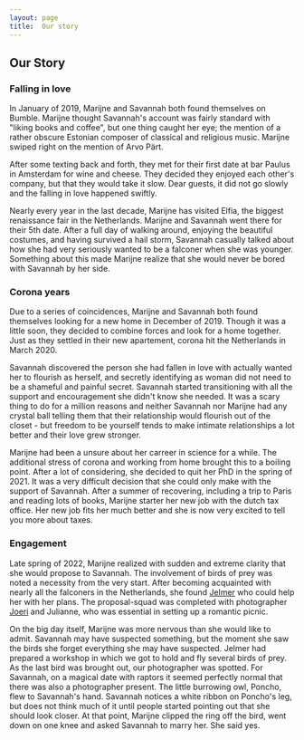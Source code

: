 ```yaml
---
layout: page
title:  Our story
---
```


<div class='class_01'>

<h2>Our Story</h2>

<h3>Falling in love</h3>
<p>
  In January of 2019, Marijne and Savannah both found themselves on Bumble. 
  Marijne thought Savannah's account was fairly standard with "liking books and coffee", but one thing caught her eye; 
  the mention of a rather obscure Estonian composer of classical and religious music.
  Marijne swiped right on the mention of Arvo Pärt. 
</p>
<p>
  After some texting back and forth, they met for their first date at bar Paulus in Amsterdam for wine and cheese. 
  They decided they enjoyed each other's company, but that they would take it slow. 
  Dear guests, it did not go slowly and the falling in love happened swiftly.
</p>
<p>
  Nearly every year in the last decade, Marijne has visited Elfia, the biggest renaissance fair in the Netherlands. 
  Marijne and Savannah went there for their 5th date. 
  After a full day of walking around, enjoying the beautiful costumes, and having survived a hail storm, 
  Savannah casually talked about how she had very seriously wanted to be a falconer when she was younger. 
  Something about this made Marijne realize that she would never be bored with Savannah by her side. 
</p>
  
<div class='story1-image'>
</div>

<h3>Corona years</h3>
<p>
  Due to a series of coincidences, Marijne and Savannah both found themselves looking for a new home in December of 2019. 
  Though it was a little soon, they decided to combine forces and look for a home together. 
  Just as they settled in their new apartement, corona hit the Netherlands in March 2020. 
</p>
<p>
  Savannah discovered the person she had fallen in love with actually wanted her
  to flourish as herself, and secretly identifying as woman did not need to be a
  shameful and painful secret. Savannah started transitioning with all the
  support and encouragement she didn't know she needed. It was a scary thing to
  do for a million reasons and neither Savannah nor Marijne had any crystal ball
  telling them that their relationship would flourish out of the closet - but
  freedom to be yourself tends to make intimate relationships a lot better and
  their love grew stronger.
</p>
<p>
  Marijne had been a unsure about her carreer in science for a while. 
  The additional stress of corona and working from home brought this to a boiling point. 
  After a lot of considering, she decided to quit her PhD in the spring of 2021. 
  It was a very difficult decision that she could only make with the support of Savannah. 
  After a summer of recovering, including a trip to Paris and reading lots of books, Marijne starter her new job with the dutch tax office. 
  Her new job fits her much better and she is now very excited to tell you more about taxes. 
</p>

<h3>Engagement</h3>
<p>
  Late spring of 2022, Marijne realized with sudden and extreme clarity that she would propose to Savannah. 
  The involvement of birds of prey was noted a necessity from the very start. 
  After becoming acquainted with nearly all the falconers in the Netherlands, she found <a href="http://www.valkerij-culemborg.nl/">Jelmer</a> who could help her with her plans. 
  The proposal-squad was completed with photographer <a href="https://www.instagram.com/joerikempphotography/">Joeri</a> and Julianne, who was essential in setting up a romantic picnic. 
</p>
<p>
  On the big day itself, Marijne was more nervous than she would like to admit. 
  Savannah may have suspected something, but the moment she saw the birds she forget everything she may have suspected. 
  Jelmer had prepared a workshop in which we got to hold and fly several birds of prey. 
  As the last bird was brought out, our photographer was spotted. 
  For Savannah, on a magical date with raptors it seemed perfectly normal that there was also a photographer present. 
  The little burrowing owl, Poncho, flew to Savannah's hand. 
  Savannah notices a white ribbon on Poncho's leg, but does not think much of it until people started pointing out that she should look closer. 
  At that point, Marijne clipped the ring off the bird, went down on one knee and asked Savannah to marry her. 
  She said yes. 
</p>

</div>
